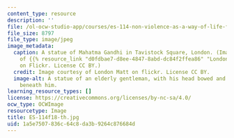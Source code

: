 ```yaml
---
content_type: resource
description: ''
file: /ol-ocw-studio-app/courses/es-114-non-violence-as-a-way-of-life-fall-2018/1a5e7507836c64c8da3b9264c876684d_ES-114f18-th.jpg
file_size: 8797
file_type: image/jpeg
image_metadata:
  caption: A statue of Mahatma Gandhi in Tavistock Square, London. (Image courtesy
    of {{% resource_link "d0fdbae7-d8ee-4847-8abd-dc84f2ffea86" "London Matt" %}}
    on Flickr. License CC BY.)
  credit: Image courtesy of London Matt on flickr. License CC BY.
  image-alt: A statue of an elderly gentleman, with his head bowed and his legs crossed
    beneath him.
learning_resource_types: []
license: https://creativecommons.org/licenses/by-nc-sa/4.0/
ocw_type: OCWImage
resourcetype: Image
title: ES-114f18-th.jpg
uid: 1a5e7507-836c-64c8-da3b-9264c876684d
---
```

